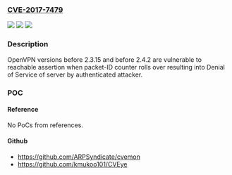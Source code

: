 ### [CVE-2017-7479](https://cve.mitre.org/cgi-bin/cvename.cgi?name=CVE-2017-7479)
![](https://img.shields.io/static/v1?label=Product&message=openvpn&color=blue)
![](https://img.shields.io/static/v1?label=Version&message=n%2Fa&color=blue)
![](https://img.shields.io/static/v1?label=Vulnerability&message=CWE-617&color=brighgreen)

### Description

OpenVPN versions before 2.3.15 and before 2.4.2 are vulnerable to reachable assertion when packet-ID counter rolls over resulting into Denial of Service of server by authenticated attacker.

### POC

#### Reference
No PoCs from references.

#### Github
- https://github.com/ARPSyndicate/cvemon
- https://github.com/kmukoo101/CVEye

